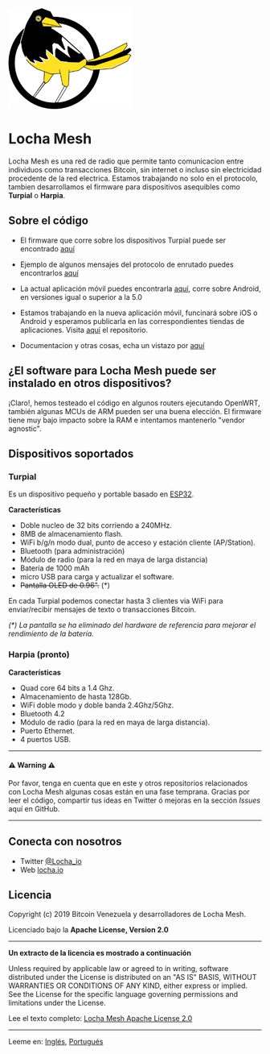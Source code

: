 <img height="200px" src="images/locha_logo.png">

# Locha Mesh

Locha Mesh es una red de radio que permite tanto comunicacion entre individuos como transacciones Bitcoin, sin internet o incluso sin electricidad procedente de la red electrica. Estamos trabajando no solo en el protocolo, tambien desarrollamos el firmware para dispositivos asequibles como **Turpial** o **Harpia**.

## Sobre el código
* El firmware que corre sobre los dispositivos Turpial puede ser encontrado [aquí](https://github.com/btcven/locha-mesh-app)

* Ejemplo de algunos mensajes del protocolo de enrutado puedes encontrarlos [aquí](https://github.com/btcven/locha-mesh-app/blob/master/Turpial/routing_incoming.cpp)

* La actual aplicación móvil puedes encontrarla [aquí](https://gitlab.com/btcven/locha/mobile-app), corre sobre Android, en versiones igual o superior a la 5.0

* Estamos trabajando en la nueva aplicación móvil, funcinará sobre iOS o Android y esperamos publicarla en las correspondientes tiendas de aplicaciones. Visita [aquí](https://github.com/btcven/LochaMesh-Chat) el repositorio.

* Documentacion y otras cosas, echa un vistazo por [aquí](https://github.com/btcven/locha/tree/master/documents)

## ¿El software para Locha Mesh puede ser instalado en otros dispositivos?

¡Claro!, hemos testeado el código en algunos routers ejecutando OpenWRT, también algunas MCUs de ARM pueden ser una buena elección. El firmware tiene muy bajo impacto sobre la RAM e intentamos mantenerlo "vendor agnostic".

## Dispositivos soportados

### Turpial

Es un dispositivo pequeño y portable basado en [ESP32](https://www.espressif.com/en/products/hardware/esp-wroom-32/overview).

**Características**

- Doble nucleo de 32 bits corriendo a 240MHz.
- 8MB de almacenamiento flash.
- WiFi b/g/n modo dual, punto de acceso y estación cliente (AP/Station).
- Bluetooth (para administración)
- Módulo de radio (para la red en maya de larga distancia)
- Batería de 1000 mAh
- micro USB para carga y actualizar el software.
- ~~Pantalla OLED de 0.96".~~ (*)

En cada Turpial podemos conectar hasta 3 clientes via WiFi para enviar/recibir mensajes de texto o transacciones Bitcoin.

_(*) La pantalla se ha eliminado del hardware de referencia para mejorar el rendimiento de la batería._

### Harpia (pronto)

**Características**

- Quad core 64 bits a 1.4 Ghz.
- Almacenamiento de hasta 128Gb.
- WiFi doble modo y doble banda 2.4Ghz/5Ghz.
- Bluetooth 4.2
- Módulo de radio (para la red en maya de larga distancia).
- Puerto Ethernet.
- 4 puertos USB.

----
#### :warning: Warning :warning:
Por favor, tenga en cuenta que en este y otros repositorios relacionados con Locha Mesh algunas cosas están en una fase temprana. Gracias por leer el código, compartir tus ideas en Twitter ó mejoras en la sección *Issues* aquí en GitHub.

----
## Conecta con nosotros

- Twitter [@Locha_io](https://twitter.com/Locha_io)
- Web [locha.io](https://locha.io)

## Licencia

Copyright (c) 2019 Bitcoin Venezuela y desarrolladores de Locha Mesh.

Licenciado bajo la **Apache License, Version 2.0**

---
**Un extracto de la licencia es mostrado a continuación**

Unless required by applicable law or agreed to in writing, software
distributed under the License is distributed on an "AS IS" BASIS,
WITHOUT WARRANTIES OR CONDITIONS OF ANY KIND, either express or implied.
See the License for the specific language governing permissions and
limitations under the License.

Lee el texto completo:
[Locha Mesh Apache License 2.0](https://github.com/btcven/locha/blob/master/LICENSE)

----
Leeme en: [Inglés](README.md), [Portugués](README_PT.md)
